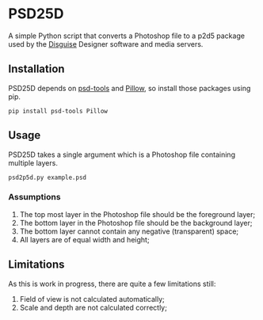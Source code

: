 # PSD25D
A simple Python script that converts a Photoshop file to a p2d5 package used by the [Disguise](https://www.disguise.one) Designer software and media servers.

## Installation

PSD25D depends on [psd-tools](https://github.com/psd-tools/psd-tools) and [Pillow](https://python-pillow.org/), so install those packages using pip.

`pip install psd-tools Pillow`

## Usage

PSD25D takes a single argument which is a Photoshop file containing multiple layers.

`psd2p5d.py example.psd`

### Assumptions

1. The top most layer in the Photoshop file should be the foreground layer;
1. The bottom layer in the Photoshop file should be the background layer;
1. The bottom layer cannot contain any negative (transparent) space;
1. All layers are of equal width and height;

## Limitations

As this is work in progress, there are quite a few limitations still:

1. Field of view is not calculated automatically;
1. Scale and depth are not calculated correctly;



